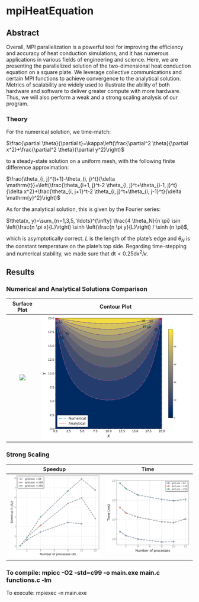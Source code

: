 # mpiHeatEquation

## Abstract
Overall, MPI parallelization is a powerful tool for improving the efficiency and accuracy of heat conduction simulations, and it has numerous applications in various fields of engineering and science. Here, we are presenting the parallelized solution of the two-dimensional heat conduction equation on a square plate. We leverage collective communications and certain MPI functions to achieve convergence to the analytical solution. Metrics of scalability are widely used to illustrate the ability of both hardware and software to deliver greater compute with more hardware. Thus, we will also perform a weak and a strong scaling analysis of our program.

### Theory
For the numerical solution, we time-match:

$\frac{\partial \theta}{\partial t}=\kappa\left(\frac{\partial^2 \theta}{\partial x^2}+\frac{\partial^2 \theta}{\partial y^2}\right)$

to a steady-state solution on a uniform mesh, with the following finite difference approximation:

$\frac{\theta_{i, j}^{t+1}-\theta_{i, j}^t}{\delta \mathrm{t}}=\left(\frac{\theta_{i+1, j}^t-2 \theta_{i, j}^t+\theta_{i-1, j}^t}{\delta x^2}+\frac{\theta_{i, j+1}^t-2 \theta_{i, j}^t+\theta_{i, j-1}^t}{\delta \mathrm{y}^2}\right)$

As for the analytical solution, this is given by the Fourier series:

$\theta(x, y)=\sum_{n=1,3,5, \ldots}^{\infty} \frac{4 \theta_N}{n \pi} \sin \left(\frac{n \pi x}{L}\right) \sinh \left(\frac{n \pi y}{L}\right) / \sinh (n \pi)$,

which is asymptotically correct. $L$ is the length of the plate’s edge and $\theta_{N}$ is the constant temperature on the plate’s top side. Regarding time-stepping and numerical stability, we made sure that $\mathrm{dt}<0.25 \mathrm{dx}^2 / \kappa$.

## Results

### Numerical and Analytical Solutions Comparison

Surface Plot            |  Contour Plot
:-------------------------:|:-------------------------:
<img src="figures/numerical-temp-surf.png" style="width:600px;"/>  |  <img src="figures/comparison_temp.png" style="width:600px;"/>


### Strong Scaling

Speedup            |  Time
:-------------------------:|:-------------------------:
<img src="figures/strong-scaling_speedup.png" style="width:600px;"/>  |  <img src="figures/strong-scaling_time.png" style="width:600px;"/>

###  To compile: mpicc -O2 -std=c99 -o main.exe main.c functions.c -lm
To execute: mpiexec -n <number of processes> main.exe
